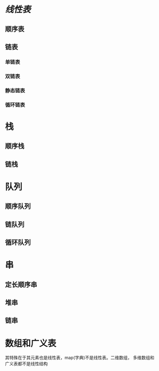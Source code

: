 # *线性表*
## 顺序表
## 链表
### 单链表
### 双链表
### 静态链表
### 循环链表
# 栈
## 顺序栈
## 链栈
# 队列
## 顺序队列
## 链队列
## 循环队列
# 串
## 定长顺序串
## 堆串
## 链串
# 数组和广义表
其特殊在于其元素也是线性表，map(字典)不是线性表。二维数组，
多维数组和广义表都不是线性结构

